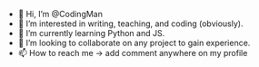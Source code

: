 - 👋 Hi, I’m @CodingMan
- 👀 I’m interested in writing, teaching, and coding (obviously).
- 🌱 I’m currently learning Python and JS.
- 💞️ I’m looking to collaborate on any project to gain experience.
- 📫 How to reach me -> add comment anywhere on my profile

<!---
FlipThatPancake/FlipThatPancake is a ✨ special ✨ repository because its `README.md` (this file) appears on your GitHub profile.
You can click the Preview link to take a look at your changes.
--->
